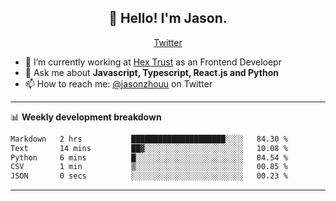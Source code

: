 <h2 align="center">👋 Hello! I'm Jason.</h2>
<p align="center">
  <a href="https://twitter.com/jasonzhouu">Twitter</a>
</p>


- 🔭 I’m currently working at [Hex Trust](https://hextrust.com/) as an Frontend Develoepr
- 💬 Ask me about **Javascript, Typescript, React.js and Python**
- 📫 How to reach me: [@jasonzhouu](https://twitter.com/jasonzhouu) on Twitter

-------

📊 **Weekly development breakdown**
<!--START_SECTION:waka-->

```txt
Markdown   2 hrs           █████████████████████░░░░   84.30 %
Text       14 mins         ██▓░░░░░░░░░░░░░░░░░░░░░░   10.08 %
Python     6 mins          █░░░░░░░░░░░░░░░░░░░░░░░░   04.54 %
CSV        1 min           ▒░░░░░░░░░░░░░░░░░░░░░░░░   00.85 %
JSON       0 secs          ░░░░░░░░░░░░░░░░░░░░░░░░░   00.23 %
```

<!--END_SECTION:waka-->

-------
